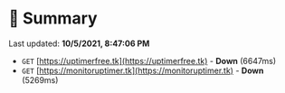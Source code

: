 # 📖 Summary
Last updated: **10/5/2021, 8:47:06 PM**

- `GET` [https://uptimerfree.tk](https://uptimerfree.tk) - **Down** (6647ms)
- `GET` [https://monitoruptimer.tk](https://monitoruptimer.tk) - **Down** (5269ms)
